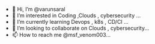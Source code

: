 - 👋 Hi, I’m @varunsaral
- 👀 I’m interested in Coding ,Clouds , cybersecurity ...
- 🌱 I’m currently learning Devops , k8s , CD/CI ...
- 💞️ I’m looking to collaborate on Clouds , cybersecurity...
- 📫 How to reach me @msf_venom003...

<!---
varunsaral/varunsaral is a ✨ special ✨ repository because its `README.md` (this file) appears on your GitHub profile.
You can click the Preview link to take a look at your changes.
--->
